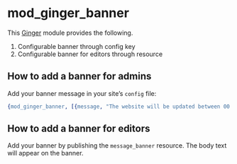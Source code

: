 # mod_ginger_banner

This [Ginger](https://ginger.nl) module provides the following.

1. Configurable banner through config key
2. Configurable banner for editors through resource

## How to add a banner for admins

Add your banner message in your site’s `config` file:

```erlang
{mod_ginger_banner, [{message, "The website will be updated between 00:00 - 02:00, some errors may occur"}]}
```

## How to add a banner for editors

Add your banner by publishing the `message_banner` resource. The body text will 
appear on the banner.
